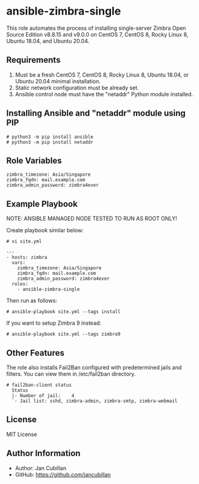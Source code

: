 ansible-zimbra-single
=====================

This role automates the process of installing single-server Zimbra Open Source Edition v8.8.15 and v9.0.0 on CentOS 7, CentOS 8, Rocky Linux 8, Ubuntu 18.04, and Ubuntu 20.04.

Requirements
------------

1) Must be a fresh CentOS 7, CentOS 8, Rocky Linux 8, Ubuntu 18.04, or Ubuntu 20.04 minimal installation.
2) Static network configuration must be already set.
3) Ansible control node must have the "netaddr" Python module installed.

Installing Ansible and "netaddr" module using PIP
-------------------------------------------------

    # python3 -m pip install ansible
    # python3 -m pip install netaddr

Role Variables
--------------

    zimbra_timezone: Asia/Singapore
    zimbra_fqdn: mail.example.com
    zimbra_admin_password: zimbra4ever

Example Playbook
----------------

NOTE: ANSIBLE MANAGED NODE TESTED TO RUN AS ROOT ONLY!

Create playbook similar below:

    # vi site.yml

    --- 
    - hosts: zimbra
      vars:
        zimbra_timezone: Asia/Singapore
        zimbra_fqdn: mail.example.com
        zimbra_admin_password: zimbra4ever
      roles:
        - ansible-zimbra-single

Then run as follows:

    # ansible-playbook site.yml --tags install

If you want to setup Zimbra 9 instead:

    # ansible-playbook site.yml --tags zimbra9

Other Features
--------------

The role also installs Fail2Ban configured with predetermined jails and filters. You can view them in /etc/fail2ban directory.

    # fail2ban-client status
      Status
      |- Number of jail:	4
      `- Jail list:	sshd, zimbra-admin, zimbra-smtp, zimbra-webmail

License
-------

MIT License

Author Information
------------------

- Author: Jan Cubillan
- GitHub: https://github.com/jancubillan

